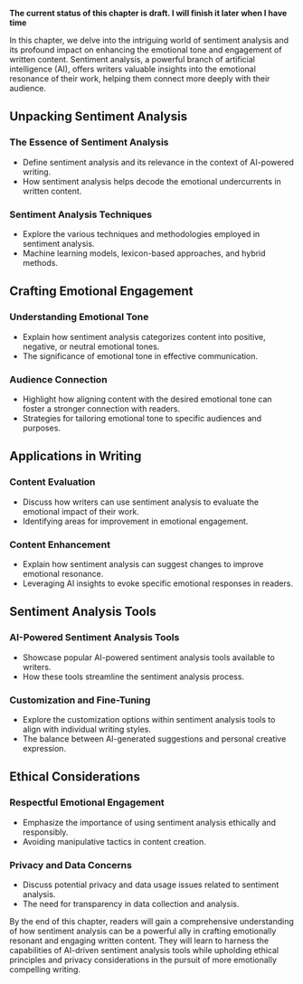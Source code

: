 **The current status of this chapter is draft. I will finish it later when I have time**

In this chapter, we delve into the intriguing world of sentiment analysis and its profound impact on enhancing the emotional tone and engagement of written content. Sentiment analysis, a powerful branch of artificial intelligence (AI), offers writers valuable insights into the emotional resonance of their work, helping them connect more deeply with their audience.

Unpacking Sentiment Analysis
----------------------------

### The Essence of Sentiment Analysis

* Define sentiment analysis and its relevance in the context of AI-powered writing.
* How sentiment analysis helps decode the emotional undercurrents in written content.

### Sentiment Analysis Techniques

* Explore the various techniques and methodologies employed in sentiment analysis.
* Machine learning models, lexicon-based approaches, and hybrid methods.

Crafting Emotional Engagement
-----------------------------

### Understanding Emotional Tone

* Explain how sentiment analysis categorizes content into positive, negative, or neutral emotional tones.
* The significance of emotional tone in effective communication.

### Audience Connection

* Highlight how aligning content with the desired emotional tone can foster a stronger connection with readers.
* Strategies for tailoring emotional tone to specific audiences and purposes.

Applications in Writing
-----------------------

### Content Evaluation

* Discuss how writers can use sentiment analysis to evaluate the emotional impact of their work.
* Identifying areas for improvement in emotional engagement.

### Content Enhancement

* Explain how sentiment analysis can suggest changes to improve emotional resonance.
* Leveraging AI insights to evoke specific emotional responses in readers.

Sentiment Analysis Tools
------------------------

### AI-Powered Sentiment Analysis Tools

* Showcase popular AI-powered sentiment analysis tools available to writers.
* How these tools streamline the sentiment analysis process.

### Customization and Fine-Tuning

* Explore the customization options within sentiment analysis tools to align with individual writing styles.
* The balance between AI-generated suggestions and personal creative expression.

Ethical Considerations
----------------------

### Respectful Emotional Engagement

* Emphasize the importance of using sentiment analysis ethically and responsibly.
* Avoiding manipulative tactics in content creation.

### Privacy and Data Concerns

* Discuss potential privacy and data usage issues related to sentiment analysis.
* The need for transparency in data collection and analysis.

By the end of this chapter, readers will gain a comprehensive understanding of how sentiment analysis can be a powerful ally in crafting emotionally resonant and engaging written content. They will learn to harness the capabilities of AI-driven sentiment analysis tools while upholding ethical principles and privacy considerations in the pursuit of more emotionally compelling writing.
